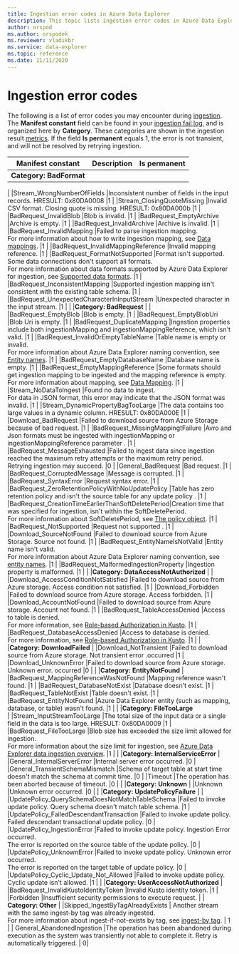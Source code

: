 ```yaml
---
title: Ingestion error codes in Azure Data Explorer
description: This topic lists ingestion error codes in Azure Data Explorer 
author: orspod
ms.author: orspodek
ms.reviewer: vladikbr
ms.service: data-explorer
ms.topic: reference
ms.date: 11/11/2020
---
```

# Ingestion error codes

The following is a list of error codes you may encounter during [ingestion](ingest-data-overview.md). The **Manifest constant** field can be found in your [ingestion fail log](kusto/management/ingestionfailures.md), and is organized here by **Category**. These categories are shown in the ingestion result [metrics](using-metrics.md). If the field **Is permanent** equals 1, the error is not transient, and will not be resolved by retrying ingestion.

|Manifest constant                                  |Description                                           |Is permanent|
|---------------------------------------------------|--------------------------|------------|
|**Category: BadFormat**                                          |
|
|Stream\_WrongNumberOfFields                        |Inconsistent number of fields in the input records. HRESULT: 0x80DA0008      |1           |
|Stream\_ClosingQuoteMissing                        |Invalid CSV format. Closing quote is missing. HRESULT: 0x80DA000b            |1           |
|BadRequest\_InvalidBlob                            |Blob is invalid.                                                              |1           |
|BadRequest\_EmptyArchive                           |Archive is empty.                                                             |1           |
|BadRequest\_InvalidArchive                         |Archive is invalid.                                                           |1           |
|BadRequest\_InvalidMapping                         |Failed to parse ingestion mapping.<br>For more information about how to write ingestion mapping, see [Data mappings](./kusto/management/mappings.md).   |1           |
|BadRequest\_InvalidMappingReference                |Invalid mapping reference.            |1           |
|BadRequest\_FormatNotSupported                     |Format isn't supported. Some data connections don't support all formats.<br>For more information about data formats supported by Azure Data Explorer for ingestion, see [Supported data formats](ingestion-supported-formats.md). |1           |
|BadRequest\_InconsistentMapping                    |Supported ingestion mapping isn't consistent with the existing table schema. |1           |
|BadRequest\_UnexpectedCharacterInInputStream       |Unexpected character in the input stream.                                     |1           |
|
|**Category: BadRequest** |
|                        
|BadRequest\_EmptyBlob                              |Blob is empty.                                                               |1           |
|BadRequest\_EmptyBlobUri                           |Blob Uri is empty.                                                           |1           |
|BadRequest\_DuplicateMapping                       |Ingestion properties include both ingestionMapping and ingestionMappingReference, which isn't valid.              |1           |
|BadRequest\_InvalidOrEmptyTableName                |Table name is empty or invalid.<br>For more information about Azure Data Explorer naming convention, see [Entity names](./kusto/query/schema-entities/entity-names.md).    |1           |
|BadRequest\_EmptyDatabaseName                      |Database name is empty.             |1           |
|BadRequest\_EmptyMappingReference                  |Some formats should get ingestion mapping to be ingested and the mapping reference is empty.<br>For more information about mapping, see [Data Mapping](./kusto/management/mappings.md).        |1           |
|Stream\_NoDataToIngest                             |Found no data to ingest.<br>For data in JSON format, this error may indicate that the JSON format was invalid.        |1           |
|Stream\_DynamicPropertyBagTooLarge                 |The data contains too large values in a dynamic column. HRESULT: 0x80DA000E         |1           |
|Download\_BadRequest                               |Failed to download source from Azure Storage because of bad request.    |1           |
|BadRequest\_MissingMappingtFailure                 |Avro and Json formats must be ingested with ingestionMapping or ingestionMappingReference parameter .         |1           |
|BadRequest\_MessageExhausted                       |Failed to ingest data since ingestion reached the maximum retry attempts or the maximum retry period.<br>Retrying ingestion may succeed.   |0           |
|General\_BadRequest                                |Bad request.            |1           |
|BadRequest\_CorruptedMessage                       |Message is corrupted.    |1           |
|BadRequest\_SyntaxError                            |Request syntax error.     |1           |
|BadRequest\_ZeroRetentionPolicyWithNoUpdatePolicy  |Table has zero retention policy and isn't the source table for any update policy .    |1           |
|BadRequest\_CreationTimeEarlierThanSoftDeletePeriod|Creation time that was specified for ingestion, isn't within the SoftDeletePeriod.<br>For more information about SoftDeletePeriod, see [The policy object](./kusto/management/retentionpolicy.md#the-policy-object).  |1   |
|BadRequest\_NotSupported                           |Request not supported .    |1           |
|Download\_SourceNotFound                           |Failed to download source from Azure Storage. Source not found.       |1       |
|BadRequest\_EntityNameIsNotValid                   |Entity name isn't valid.<br>For more information about Azure Data Explorer naming convention, see [entity names](./kusto/query/schema-entities/entity-names.md).    |1           |
|BadRequest\_MalformedIngestionProperty              |Ingestion property is malformed.    |1           |
|
|**Category: DataAccessNotAuthorized**                            |
|                                                   
|Download\_AccessConditionNotSatisfied              |Failed to download source from Azure storage. Access condition not satisfied.     |1           |
|Download\_Forbidden                                |Failed to download source from Azure storage. Access forbidden.    |1           |
|Download\_AccountNotFound                          |Failed to download source from Azure storage. Account not found.    |1           |
|BadRequest\_TableAccessDenied                      |Access to table is denied.<br>For more information, see [Role-based Authorization in Kusto](./kusto/management/access-control/role-based-authorization.md).     |1           |
|BadRequest\_DatabaseAccessDenied                   |Access to database is denied.<br>For more information, see [Role-based Authorization in Kusto](./kusto/management/access-control/role-based-authorization.md).                                                                               |1           |
|
|**Category: DownloadFailed** 
|
|Download\_NotTransient                             |Failed to download source from Azure storage. Not transient error .occurred                                                                                                                                                                                                                    |1           |
|Download\_UnknownError                             |Failed to download source from Azure storage. Unknown error. occurred                                                                                                                                                                                                                          |0           |
|
|**Category: EntityNotFound**
|
|BadRequest\_MappingReferenceWasNotFound            |Mapping reference wasn't found.   |1           |
|BadRequest\_DatabaseNotExist                       |Database doesn't exist.          |1           |
|BadRequest\_TableNotExist                          |Table doesn't exist.          |1           |
|BadRequest\_EntityNotFound                         |Azure Data Explorer entity (such as mapping, database, or table) wasn't found.           |1           |
|
|**Category: FileTooLarge**                                      
|
|Stream\_InputStreamTooLarge                        |The total size of the input data or a single field in the data is too large. HRESULT: 0x80DA0009                 |1           |
|BadRequest\_FileTooLarge                           |Blob size has exceeded the size limit allowed for ingestion.<br>For more information about the size limit for ingestion, see [Azure Data Explorer data ingestion overview](/ingest-data-overview.md#Comparing-ingestion-methods-and-tools). |1           |
|
|**Category: InternalServiceError**
|
|General\_InternalServerError                       |Internal server error occurred.                     |0           |
|General\_TransientSchemaMismatch                   |Schema of target table at start time doesn't match the schema at commit time.         |0           |
|Timeout                                            |The operation has been aborted because of timeout.     |0           |
|
|**Category: Unknown**
|
|Unknown                                            |Unknown error occurred.                             |0           |
|
|**Category: UpdatePolicyFailure**                                |
|
|UpdatePolicy\_QuerySchemaDoesNotMatchTableSchema   |Failed to invoke update policy. Query schema doesn't match table schema.     |1           |
|UpdatePolicy\_FailedDescendantTransaction          |Failed to invoke update policy. Failed descendant transactional update policy.    |0           |
|UpdatePolicy\_IngestionError                       |Failed to invoke update policy. Ingestion Error occurred.<br>The error is reported on the source table of the update policy.     |0           |
|UpdatePolicy\_UnknownError                         |Failed to invoke update policy. Unknown error occurred.<br>The error is reported on the target table of update policy.    |0           |
|UpdatePolicy\_Cyclic\_Update\_Not\_Allowed         |Failed to invoke update policy. Cyclic update isn't allowed.      |1           |
|
|**Category: UserAccessNotAuthorized**
|                                                   
|BadRequest\_InvalidKustoIdentityToken              |Invalid Kusto identity token.                                                                                 |1           |
|Forbidden                                          |Insufficient security permissions to execute request.
|
| **Category: Other**
|
|Skipped_IngestByTagAlreadyExists | Another stream with the same ingest-by tag was already ingested. <br> For more information about ingest-if-not-exists by tag, see [ingest-by tag](./kusto/management/extents-overview.md#ingest-by-extent-tags). |	1 |
| General_AbandonedIngestion |The operation has been abandoned during execution as the system was transiently not able to complete it. Retry is automatically triggered. | 0|
